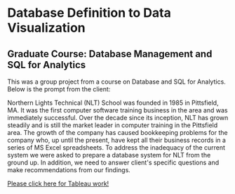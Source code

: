 # Database Definition to Data Visualization #
## Graduate Course: Database Management and SQL for Analytics ##

This was a group project from a course on Database and SQL for Analytics. Below is the prompt from the client:

Northern Lights Technical (NLT) School was founded in 1985 in Pittsfield, MA. It was the first computer software training business in the area and was immediately successful. Over the decade since its inception, NLT has grown steadily and is still the market leader in computer training in the Pittsfield area. The growth of the company has caused bookkeeping problems for the company who, up until the present, have kept all their business records in a series of MS Excel spreadsheets. To address the inadequacy of the current system we were asked to prepare a database system for NLT from the ground up.  In addition, we need to answer client's specific questions and make recommendations from our findings.

<a href="https://public.tableau.com/profile/sagar8300#!/vizhome/Phase3-ClientSegment-Team7E_15939006760380/NorthernLightsTechnicalSchoolClientInsights">Please click here for Tableau work!</a>
